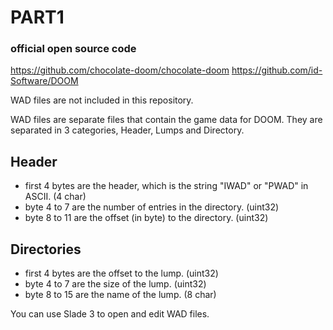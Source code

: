 # PART1

### official open source code 

https://github.com/chocolate-doom/chocolate-doom
https://github.com/id-Software/DOOM


WAD files are not included in this repository.

WAD files are separate files that contain the game data for DOOM.
They are separated in 3 categories, Header, Lumps and Directory.

## Header
- first 4 bytes are the header, which is the string "IWAD" or "PWAD" in ASCII. (4 char)
- byte 4 to 7 are the number of entries in the directory. (uint32)
- byte 8 to 11 are the offset (in byte) to the directory. (uint32)

## Directories

- first 4 bytes are the offset to the lump. (uint32)
- byte 4 to 7 are the size of the lump. (uint32)
- byte 8 to 15 are the name of the lump. (8 char)

You can use Slade 3 to open and edit WAD files. 
